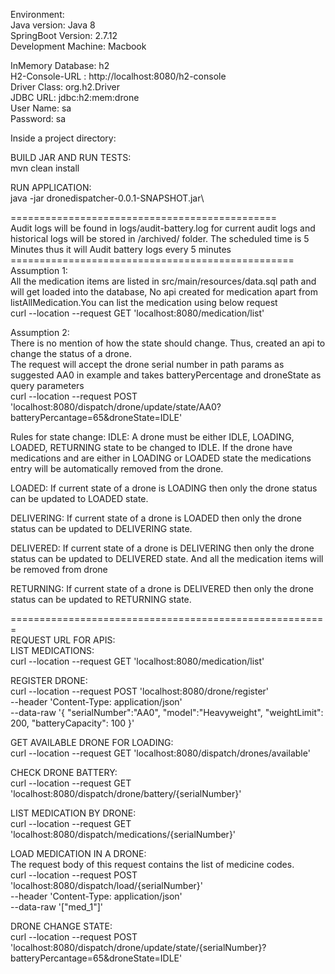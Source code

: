 Environment: \
Java version: Java 8\
SpringBoot Version: 2.7.12\
Development Machine: Macbook


InMemory Database: h2\
H2-Console-URL : http://localhost:8080/h2-console\
Driver Class: org.h2.Driver\
JDBC URL: jdbc:h2:mem:drone\
User Name: sa\
Password: sa


Inside a project directory:

BUILD JAR AND RUN TESTS:\
mvn clean install

RUN APPLICATION:\
java -jar dronedispatcher-0.0.1-SNAPSHOT.jar\

==============================================\
Audit logs will be found in logs/audit-battery.log for current audit logs and historical logs will be stored in /archived/ folder. The scheduled time is 5 Minutes thus it will Audit battery logs every 5 minutes\
=================================================\
Assumption 1:\
All the medication items are listed in src/main/resources/data.sql path and will get loaded into the database, No api created for medication apart from listAllMedication.You can list the medication using below request\
   curl --location --request GET 'localhost:8080/medication/list'

Assumption 2:\
There is no mention of how the state should change. Thus, created an api to change the status of a drone.\
The request will accept the drone serial number in path params as suggested AA0 in example and takes batteryPercentage and droneState as query parameters\
curl --location --request POST 'localhost:8080/dispatch/drone/update/state/AA0?batteryPercantage=65&droneState=IDLE'

Rules for state change:
IDLE: A drone must be either IDLE, LOADING, LOADED, RETURNING state to be changed to IDLE. If the drone have medications and are either in LOADING or LOADED state the medications entry will be automatically removed from the drone.

LOADED: If current state of a drone is LOADING then only the drone status can be updated to LOADED state.

DELIVERING: If current state of a drone is LOADED then only the drone status can be updated to DELIVERING state.

DELIVERED: If current state of a drone is DELIVERING then only the drone status can be updated to DELIVERED state. And all the medication items will be removed from drone

RETURNING: If current state of a drone is DELIVERED then only the drone status can be updated to RETURNING state.

=======================================================\
REQUEST URL FOR APIS:\
LIST MEDICATIONS: \
curl --location --request GET 'localhost:8080/medication/list'

REGISTER DRONE: \
curl --location --request POST 'localhost:8080/drone/register' \
--header 'Content-Type: application/json' \
--data-raw '{
"serialNumber":"AA0",
"model":"Heavyweight",
"weightLimit": 200,
"batteryCapacity": 100
}'

GET AVAILABLE DRONE FOR LOADING:\
curl --location --request GET 'localhost:8080/dispatch/drones/available'

CHECK DRONE BATTERY:\
curl --location --request GET 'localhost:8080/dispatch/drone/battery/{serialNumber}'

LIST MEDICATION BY DRONE:\
curl --location --request GET 'localhost:8080/dispatch/medications/{serialNumber}'

LOAD MEDICATION IN A DRONE:\
The request body of this request contains the list of medicine codes.\
curl --location --request POST 'localhost:8080/dispatch/load/{serialNumber}' \
--header 'Content-Type: application/json' \
--data-raw '["med_1"]'

DRONE CHANGE STATE:\
curl --location --request POST 'localhost:8080/dispatch/drone/update/state/{serialNumber}?batteryPercantage=65&droneState=IDLE'











